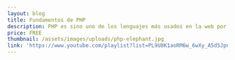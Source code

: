 ```yaml
---
layout: blog
title: Fundamentos de PHP
description: PHP es sino uno de los lenguajes más usados en la web por lo cual debes aprender si quieres desarrollar sitios web dinámicos, en este curso aprenderás las bases para comenzar con php.
price: FREE
thumbnail: /assets/images/uploads/php-elephant.jpg
link: 'https://www.youtube.com/playlist?list=PL9U8K1aoRM6w_6wXy_A5d5JpnUv_7DMkj'
---
```

